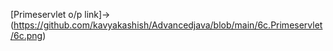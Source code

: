 [Primeservlet o/p link]->(https://github.com/kavyakashish/Advancedjava/blob/main/6c.Primeservlet/6c.png)
